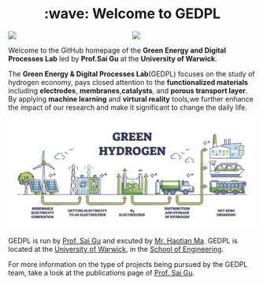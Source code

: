<h1 align="center">:wave: Welcome to GEDPL </h1>


<div style="display: flex; justify-content: space-between; align-items: flex-end;">
  <img src="https://baltictransportjournal.com/assets/files/news/hydrogen-produksjon-ny-eng.gif" width="400" />
  <img src="https://i.imgur.com/JlXPELW.jpg" width="400" /> 
</div>


Welcome to the GitHub homepage of the  **Green Energy and Digital Processes Lab** led by **Prof.Sai Gu** at the **University of Warwick**. 

The **Green Energy & Digital Processes Lab**(GEDPL) focuses on the study of hydrogen economy, pays closed attention to the **functionalized materials** including **electrodes**, **membranes**,**catalysts**, and **porous transport layer**. By applying **machine learning** and **virtural reality** tools,we further enhance the impact of our research and make it significant to change the daily life. 

<!--   profile-green-animate -->
![My Local Image](./Green-Hydrogen.jpg)

GEDPL is run by [Prof. Sai Gu](https://scholar.google.com/citations?user=EufoqsMAAAAJ&hl=en&oi=ao) and excuted by [Mr. Haotian Ma](https://github.com/TSdreamer). GEDPL is located at the [University of Warwick](https://warwick.ac.uk/), in the [School of Engineering](https://warwick.ac.uk/fac/sci/eng/).


For more information on the type of projects being pursued by the GEDPL team, take a look at the publications page of [Prof. Sai Gu](https://scholar.google.com/citations?user=EufoqsMAAAAJ&hl=en&oi=ao).



